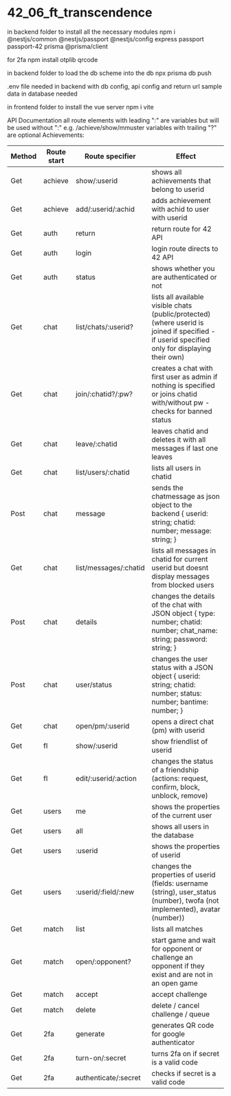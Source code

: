 # 42_06_ft_transcendence

in backend folder to install all the necessary modules
npm i @nestjs/common @nestjs/passport @nestjs/config express passport passport-42 prisma @prisma/client

for 2fa
npm install otplib qrcode

in backend folder to load the db scheme into the db
npx prisma db push

.env file needed in backend with db config, api config and return url
sample data in database needed

in frontend folder to install the vue server
npm i vite





API Documentation
all route elements with leading ":" are variables but will be used without ":"
e.g. /achieve/show/mmuster
variables with trailing "?" are optional
Achievements:

| Method | Route start | Route specifier | Effect |
|-|-|-|-|
| Get | achieve | show/:userid | shows all achievements that belong to userid |
| Get | achieve | add/:userid/:achid | adds achievement with achid to user with userid | 
| Get | auth | return | return route for 42 API |
| Get | auth | login | login route directs to 42 API |
| Get | auth | status | shows whether you are authenticated or not |
| Get | chat | list/chats/:userid? | lists all available visible chats (public/protected) (where userid is joined if specified - if userid specified only for displaying their own) |
| Get | chat | join/:chatid?/:pw? | creates a chat with first user as admin if nothing is specified or joins chatid with/without pw - checks for banned status |
| Get | chat | leave/:chatid | leaves chatid and deletes it with all messages if last one leaves |
| Get | chat | list/users/:chatid | lists all users in chatid |
| Post | chat | message | sends the chatmessage as json object to the backend { userid: string; chatid: number; message: string; }|
| Get | chat | list/messages/:chatid | lists all messages in chatid for current userid but doesnt display messages from blocked users|
| Post | chat | details | changes the details of the chat with JSON object { type: number; chatid: number; chat_name: string; password: string; } |
| Post | chat | user/status | changes the user status with a JSON object { userid: string; chatid: number;  status: number;	bantime: number; } |
| Get | chat | open/pm/:userid | opens a direct chat (pm) with userid |
| Get | fl | show/:userid | show friendlist of userid |
| Get | fl | edit/:userid/:action | changes the status of a friendship (actions: request, confirm, block, unblock, remove) |
| Get | users | me | shows the properties of the current user |
| Get | users | all | shows all users in the database |
| Get | users | :userid | shows the properties of userid |
| Get | users | :userid/:field/:new | changes the properties of userid (fields: username (string), user_status (number), twofa (not implemented), avatar (number)) |
| Get | match | list | lists all matches |
| Get | match | open/:opponent? | start game and wait for opponent or challenge an opponent if they exist and are not in an open game |
| Get | match | accept | accept challenge |
| Get | match | delete | delete / cancel challenge / queue |
| Get | 2fa | generate | generates QR code for google authenticator
| Get | 2fa | turn-on/:secret | turns 2fa on if secret is a valid code
| Get | 2fa | authenticate/:secret | checks if secret is a valid code
